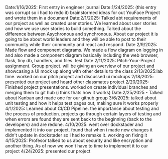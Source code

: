 ﻿Date:1/16/2025: First entry in engineer journal
Date:1/24/2025: (this entry was corrupt so i had to redo it) brainstormed ideas for out YouFace Project and wrote them in a document
Date:2/1/2025: Talked abt requirements of our project as well as created user stories. We learned about user stories and how we use user stories to build something. Talked about the difference between Asychronous and synchronous. About our project it is going to be about world leaders and they will be able to post to their community while their community and react and respond.
Date 2/9/2025: Made flow and component diagrams. We made a flow diagram on logging in and also made a component diagram basically including the web browser, flask, tiny db, handlers, and files.
test
Date 2/11/2025: Pitch-Your-Project assignment. Group project. will be giving an overview of our project and showcasing a UI mock up along with other details to the class
2/13/2025:lab time. worked on our pitch project and discussed ui mockups
2/18/2025: presented our project and heard other classmates project
2/20/2025: Finished project presentations. worked on create individual branches and merging them to git hub (i think thats how it works)
Date:2/25/2025 - Talked about Kanban and made one for our github group
3/6/2025: talked about unit testing and how it helps test pages out, making sure it works properly
4/1/2025: Learned about CI/CD Pipeline. the importance about testing and the process of production. projects go through certain layers of testing and when errors are found they are sent back to the beginning (back to the developers) and are redone.
4/10/2025: went over dockstader and implemented it into our project. found that when i made new changes it didn't update in dockstader so i had to remake it. working on fixing it
4/15/2025: Profesor talked to us about security and like encryption and another thing. As of now we won't have to time to implement it to our project
4/24/2025: presented our project
